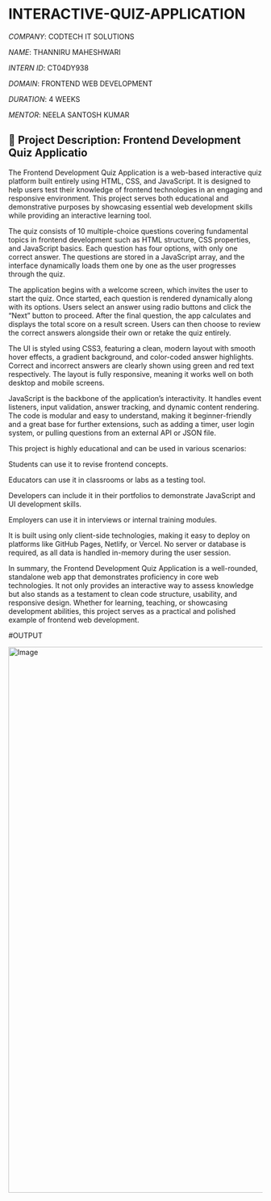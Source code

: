 # INTERACTIVE-QUIZ-APPLICATION

*COMPANY*: CODTECH IT SOLUTIONS

*NAME*: THANNIRU MAHESHWARI

*INTERN ID*: CT04DY938

*DOMAIN*: FRONTEND WEB DEVELOPMENT

*DURATION*: 4 WEEKS

*MENTOR*: NEELA SANTOSH KUMAR

## 📄 Project Description: Frontend Development Quiz Applicatio

The Frontend Development Quiz Application is a web-based interactive quiz platform built entirely using HTML, CSS, and JavaScript. It is designed to help users test their knowledge of frontend technologies in an engaging and responsive environment. This project serves both educational and demonstrative purposes by showcasing essential web development skills while providing an interactive learning tool.

The quiz consists of 10 multiple-choice questions covering fundamental topics in frontend development such as HTML structure, CSS properties, and JavaScript basics. Each question has four options, with only one correct answer. The questions are stored in a JavaScript array, and the interface dynamically loads them one by one as the user progresses through the quiz.

The application begins with a welcome screen, which invites the user to start the quiz. Once started, each question is rendered dynamically along with its options. Users select an answer using radio buttons and click the “Next” button to proceed. After the final question, the app calculates and displays the total score on a result screen. Users can then choose to review the correct answers alongside their own or retake the quiz entirely.

The UI is styled using CSS3, featuring a clean, modern layout with smooth hover effects, a gradient background, and color-coded answer highlights. Correct and incorrect answers are clearly shown using green and red text respectively. The layout is fully responsive, meaning it works well on both desktop and mobile screens.

JavaScript is the backbone of the application’s interactivity. It handles event listeners, input validation, answer tracking, and dynamic content rendering. The code is modular and easy to understand, making it beginner-friendly and a great base for further extensions, such as adding a timer, user login system, or pulling questions from an external API or JSON file.

This project is highly educational and can be used in various scenarios:

Students can use it to revise frontend concepts.

Educators can use it in classrooms or labs as a testing tool.

Developers can include it in their portfolios to demonstrate JavaScript and UI development skills.

Employers can use it in interviews or internal training modules.

It is built using only client-side technologies, making it easy to deploy on platforms like GitHub Pages, Netlify, or Vercel. No server or database is required, as all data is handled in-memory during the user session.

In summary, the Frontend Development Quiz Application is a well-rounded, standalone web app that demonstrates proficiency in core web technologies. It not only provides an interactive way to assess knowledge but also stands as a testament to clean code structure, usability, and responsive design. Whether for learning, teaching, or showcasing development abilities, this project serves as a practical and polished example of frontend web development.

#OUTPUT

<img width="1920" height="1080" alt="Image" src="https://github.com/user-attachments/assets/63f02ff0-f0bd-4225-a737-d36336030434" />
